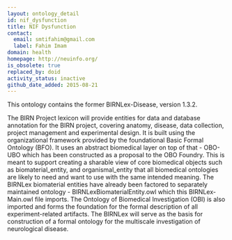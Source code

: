 ```yaml
---
layout: ontology_detail
id: nif_dysfunction
title: NIF Dysfunction
contact:
  email: smtifahim@gmail.com
  label: Fahim Imam
domain: health
homepage: http://neuinfo.org/
is_obsolete: true
replaced_by: doid
activity_status: inactive
github_date_added: 2015-08-21
---
```


This ontology contains the former BIRNLex-Disease, version 1.3.2.

The BIRN Project lexicon will provide entities for data and database annotation for the BIRN project, covering anatomy, disease, data collection, project management and experimental design.  It is built using the organizational framework provided by the foundational Basic Formal Ontology (BFO).  It uses an abstract biomedical layer on top of that - OBO-UBO which has been constructed  as a proposal to the OBO Foundry.  This is meant to support creating a sharable view of core biomedical objects such as biomaterial_entity, and organismal_entity that all biomedical ontologies are likely to need and want to use with the same intended meaning.  The BIRNLex biomaterial entities have already been factored to separately maintained ontology - BIRNLexBiomaterialEntity.owl which this BIRNLex-Main.owl file imports.  The Ontology of Biomedical Investigation (OBI) is also imported and forms the foundation for the formal description of all experiment-related artifacts.  The BIRNLex will serve as the basis for construction of a formal ontology for the multiscale investigation of neurological disease.
